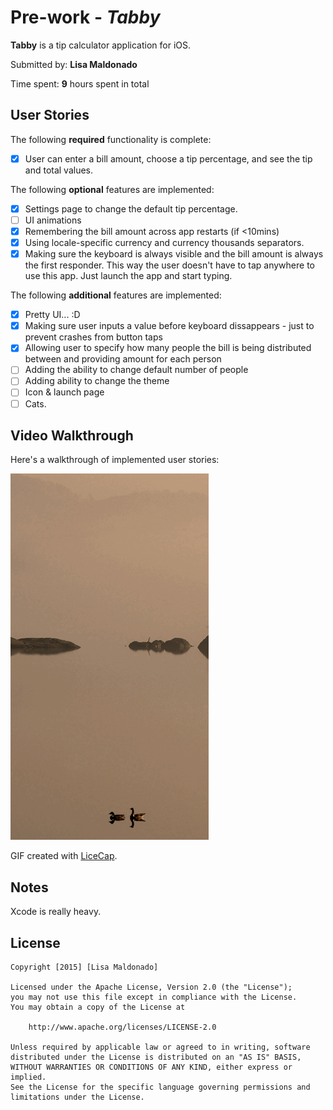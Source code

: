 # Pre-work - *Tabby*

**Tabby** is a tip calculator application for iOS.

Submitted by: **Lisa Maldonado**

Time spent: **9** hours spent in total

## User Stories

The following **required** functionality is complete:
* [x] User can enter a bill amount, choose a tip percentage, and see the tip and total values.

The following **optional** features are implemented:
* [x] Settings page to change the default tip percentage.
* [ ] UI animations
* [x] Remembering the bill amount across app restarts (if <10mins)
* [x] Using locale-specific currency and currency thousands separators.
* [x] Making sure the keyboard is always visible and the bill amount is always the first responder. This way the user doesn't have to tap anywhere to use this app. Just launch the app and start typing.

The following **additional** features are implemented:

- [x] Pretty UI... :D
- [x] Making sure user inputs a value before keyboard dissappears - just to prevent crashes from button taps
- [x] Allowing user to specify how many people the bill is being distributed between and providing amount for each person
- [ ] Adding the ability to change default number of people
- [ ] Adding ability to change the theme
- [ ] Icon & launch page
- [ ] Cats.

## Video Walkthrough

Here's a walkthrough of implemented user stories:

<img src='https://github.com/venegu/tabby/raw/master/tabby.gif' title='Video Walkthrough' width='' alt='Video Walkthrough' />

GIF created with [LiceCap](http://www.cockos.com/licecap/).

## Notes

Xcode is really heavy.

## License

    Copyright [2015] [Lisa Maldonado]

    Licensed under the Apache License, Version 2.0 (the "License");
    you may not use this file except in compliance with the License.
    You may obtain a copy of the License at

        http://www.apache.org/licenses/LICENSE-2.0

    Unless required by applicable law or agreed to in writing, software
    distributed under the License is distributed on an "AS IS" BASIS,
    WITHOUT WARRANTIES OR CONDITIONS OF ANY KIND, either express or implied.
    See the License for the specific language governing permissions and
    limitations under the License.
